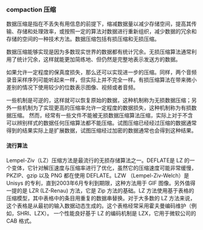 ### compaction 压缩

数据压缩是指在不丢失有用信息的前提下，缩减数据量以减少存储空间，提高其传输、存储和处理效率，或按照一定的算法对数据进行重新组织，减少数据的冗余和存储的空间的一种技术方法。数据压缩包括有损压缩和无损压缩。


数据压缩能够实现是因为多数现实世界的数据都有统计冗余。无损压缩算法通常利用了统计冗余，这样就能更加简练地、但仍然是完整地表示发送方的数据。



如果允许一定程度的保真度损失，那么还可以实现进一步的压缩。同样，两个音频录音采样序列可能听起来一样，但实际上并不完全一样。有损压缩算法在带来微小差别的情况下使用较少的位数表示图像、视频或者音频。



一些机制是可逆的，这样就可以恢复原始的数据，这种机制称为无损数据压缩；另外一些机制为了实现更高的压缩率允许一定程度的数据损失，这种机制称为有损数据压缩。
然而，经常有一些文件不能被无损数据压缩算法压缩，实际上对于不含可以辨别样式的数据任何压缩算法都不能压缩。试图压缩已经经过压缩的数据通常得到的结果实际上是扩展数据，试图压缩经过加密的数据通常也会得到这种结果。



#### 流行算法
Lempel-Ziv（LZ）压缩方法是最流行的无损存储算法之一。DEFLATE是 LZ 的一个变体，它针对解压速度与压缩率进行了优化，虽然它的压缩速度可能非常缓慢，PKZIP、gzip 以及 PNG 都在使用 DEFLATE。LZW （Lempel-Ziv-Welch）是 Unisys 的专利，直到2003年6月专利到期限，这种方法用于 GIF 图像。另外值得一提的是 LZR (LZ-Renau) 方法，它是 Zip 方法的基础。LZ 方法使用基于表格的压缩模型，其中表格中的条目用重复的数据串替换。对于大多数的 LZ 方法来说，这个表格是从最初的输入数据动态生成的。这个表格经常采用霍夫曼编码维护（例如，SHRI、LZX）。 一个性能良好基于 LZ 的编码机制是 LZX，它用于微软公司的 CAB 格式。
